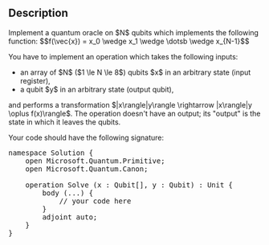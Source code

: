 ## Description

<div><p>Implement a quantum oracle on $N$ qubits which implements the following function: $$f(\vec{x}) = x_0 \wedge x_1 \wedge \dotsb \wedge x_{N-1}$$</p><p>You have to implement an operation which takes the following inputs:</p><ul><li> an array of $N$ ($1 \le N \le 8$) qubits $x$ in an arbitrary state (input register),</li><li> a qubit $y$ in an arbitrary state (output qubit),</li></ul><p>and performs a transformation $|x\rangle|y\rangle \rightarrow |x\rangle|y \oplus f(x)\rangle$. The operation doesn't have an output; its "output" is the state in which it leaves the qubits.</p><p>Your code should have the following signature:</p><pre class="verbatim">namespace Solution {<br>    open Microsoft.Quantum.Primitive;<br>    open Microsoft.Quantum.Canon;<br><br>    operation Solve (x : Qubit[], y : Qubit) : Unit {<br>        body (...) {<br>            // your code here<br>        }<br>        adjoint auto;<br>    }<br>}</pre></div>
